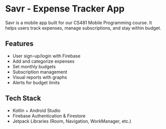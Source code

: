 # Savr - Expense Tracker App 

Savr is a mobile app built for our CS481 Mobile Programming course. It helps users track expenses, manage subscriptions, and stay within budget.

## Features
- User sign-up/login with Firebase
- Add and categorize expenses
- Set monthly budgets
- Subscription management
- Visual reports with graphs
- Alerts for budget limits

## Tech Stack
- Kotlin + Android Studio
- Firebase Authentication & Firestore
- Jetpack Libraries (Room, Navigation, WorkManager, etc.)
